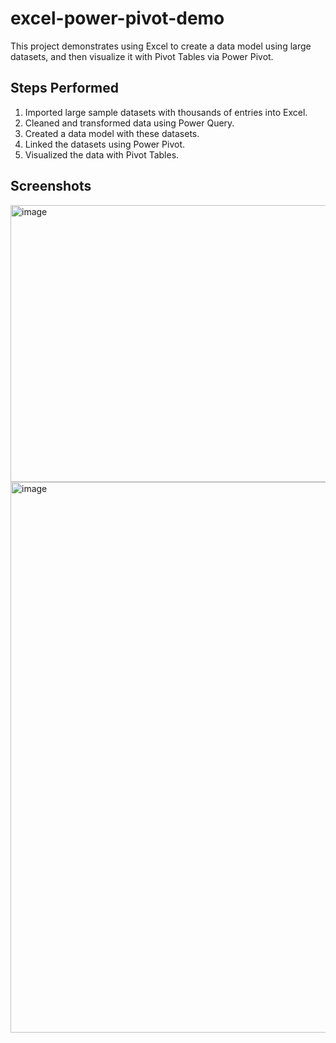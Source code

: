 # excel-power-pivot-demo
This project demonstrates using Excel to create a data model using large datasets, and then visualize it with Pivot Tables via Power Pivot.

## Steps Performed
1. Imported large sample datasets with thousands of entries into Excel.
2. Cleaned and transformed data using Power Query.
3. Created a data model with these datasets.
4. Linked the datasets using Power Pivot.
5. Visualized the data with Pivot Tables.

## Screenshots
<img width="962" height="443" alt="image" src="https://github.com/user-attachments/assets/6695bc78-6481-4ccd-926b-0d4b9200b87f" />

<img width="1399" height="881" alt="image" src="https://github.com/user-attachments/assets/a5aba512-0a06-4113-aa97-47b1f564fbe4" />
